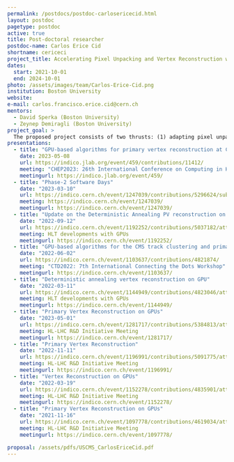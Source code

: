 ```yaml
---
permalink: /postdocs/postdoc-carlosericecid.html
layout: postdoc
pagetype: postdoc
active: true
title: Post-doctoral researcher
postdoc-name: Carlos Erice Cid
shortname: cericeci
project_title: Accelerating Pixel Unpacking and Vertex Reconstruction with GPUs
dates:
  start: 2021-10-01
  end: 2024-10-01
photo: /assets/images/team/Carlos-Erice-Cid.png
institution: Boston University
website:
e-mail: carlos.francisco.erice.cid@cern.ch
mentors:
  - David Sperka (Boston University)
  - Zeynep Demiragli (Boston University)	
project_goal: >
  The proposed project consists of two thrusts: (1) adapting pixel unpacking to execute on GPUs and (2) adapting the vertex reconstruction algorithm to execute on GPUs. These projects are synergistic and leverage existing expertise at Boston University in back-end readout electronics to expand the group's research program into the area of heterogeneous computing for the HL-LHC era. The pixel unpacking project will serve as an educational bridge project, and the vertex reconstruction effort will take advantage of the gained expertise to accelerate a resource-intensive portion of the HL-LHC reconstruction.
presentations:
  - title: "GPU-based algorithms for primary vertex reconstruction at CMS"
    date: 2023-05-08
    url: https://indico.jlab.org/event/459/contributions/11412/
    meeting: "CHEP2023: 26th International Conference on Computing in High Energy Physics and Nuclear Physics"
    meetingurl: https://indico.jlab.org/event/459/
  - title: "Phase-2 Software Days"
    date: "2023-03-10"
    url: https://indico.cern.ch/event/1247039/contributions/5296624/subcontributions/415811/attachments/2608553/4506209/PV_forPhase2Software.pdf
    meeting: https://indico.cern.ch/event/1247039/
    meetingurl: https://indico.cern.ch/event/1247039/
  - title: "Update on the Deterministic Annealing PV reconstruction on GPU"
    date: "2022-09-12"
    url: https://indico.cern.ch/event/1192252/contributions/5037182/attachments/2506691/4307241/HLT%20GPU%20Offline%20Primary%20Vertex%20for%20Heterogeneous%20Architectures.pdf
    meeting: HLT developments with GPUs
    meetingurl: https://indico.cern.ch/event/1192252/
  - title: "GPU-based algorithms for the CMS track clustering and primary vertex reconstruction for the Run 3 and Phase II of the LHC"
    date: "2022-06-02"  
    url: https://indico.cern.ch/event/1103637/contributions/4821874/
    meeting: "CTD2022: 7th International Connecting the Dots Workshop"
    meetingurl: https://indico.cern.ch/event/1103637/
  - title: "Deterministic annealing vertex reconstruction on GPU"
    date: "2022-03-11"
    url: https://indico.cern.ch/event/1144949/contributions/4823046/attachments/2425113/4151697/PV_Apr11_HLTGPUmeeting.pdf
    meeting: HLT developments with GPUs
    meetingurl: https://indico.cern.ch/event/1144949/
  - title: "Primary Vertex Reconstruction on GPUs"
    date: "2023-05-01"
    url: https://indico.cern.ch/event/1281717/contributions/5384813/attachments/2638589/4565671/PV_forRD_May.pdf
    meeting: HL-LHC R&D Initiative Meeting
    meetingurl: https://indico.cern.ch/event/1281717/
  - title: "Primary Vertex Reconstruction"
    date: "2022-11-11"
    url: https://indico.cern.ch/event/1196991/contributions/5091775/attachments/2526591/4345864/PV_forRD_Oct.pdf
    meeting: HL-LHC R&D Initiative Meeting
    meetingurl: https://indico.cern.ch/event/1196991/
  - title: "Vertex Reconstruction on GPUs"
    date: "2022-03-19"
    url: https://indico.cern.ch/event/1152278/contributions/4835901/attachments/2428318/4157635/PV_Apr19_PVGPU_PhaseIIR&D.pdf
    meeting: HL-LHC R&D Initiative Meeting
    meetingurl: https://indico.cern.ch/event/1152278/
  - title: "Primary Vertex Reconstruction on GPUs"
    date: "2021-11-16"
    url: https://indico.cern.ch/event/1097778/contributions/4619034/attachments/2347253/4002840/HL-LHC_R&D_Carlos_v2.pdf
    meeting: HL-LHC R&D Initiative Meeting
    meetingurl: https://indico.cern.ch/event/1097778/

proposal: /assets/pdfs/USCMS_CarlosEriceCid.pdf
---
```

